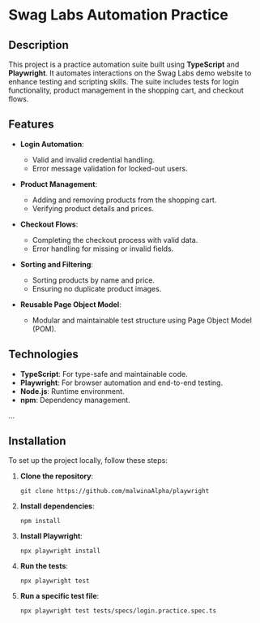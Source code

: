# Swag Labs Automation Practice

## Description

This project is a practice automation suite built using **TypeScript** and **Playwright**. It automates interactions on the Swag Labs demo website to enhance testing and scripting skills. The suite includes tests for login functionality, product management in the shopping cart, and checkout flows.

## Features

- **Login Automation**:
  - Valid and invalid credential handling.
  - Error message validation for locked-out users.

- **Product Management**:
  - Adding and removing products from the shopping cart.
  - Verifying product details and prices.

- **Checkout Flows**:
  - Completing the checkout process with valid data.
  - Error handling for missing or invalid fields.

- **Sorting and Filtering**:
  - Sorting products by name and price.
  - Ensuring no duplicate product images.

- **Reusable Page Object Model**:
  - Modular and maintainable test structure using Page Object Model (POM).



## Technologies

- **TypeScript**: For type-safe and maintainable code.
- **Playwright**: For browser automation and end-to-end testing.
- **Node.js**: Runtime environment.
- **npm**: Dependency management.


...

## Installation

To set up the project locally, follow these steps:

1. **Clone the repository**:
   ```
   git clone https://github.com/malwinaAlpha/playwright
   
   ```

2. **Install dependencies**:
   ```
   npm install

   ```
3. **Install Playwright**:
   ```
   npx playwright install

   ```

4. **Run the tests**:
   ```
   npx playwright test
   ```


4. **Run a specific test file**:
   ```
   npx playwright test tests/specs/login.practice.spec.ts
   ```
